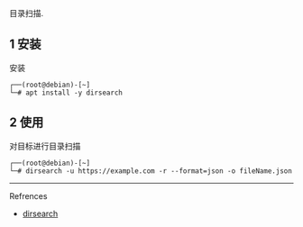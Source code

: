 目录扫描.

## 1 安装

安装

```
┌──(root@debian)-[~]
└─# apt install -y dirsearch
```

## 2 使用

对目标进行目录扫描

```
┌──(root@debian)-[~]
└─# dirsearch -u https://example.com -r --format=json -o fileName.json
```

---

Refrences

- [dirsearch](https://www.kali.org/tools/dirsearch/)

